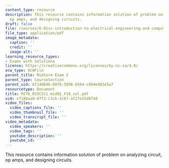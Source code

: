 ```yaml
---
content_type: resource
description: This resource contains information solution of problem on analyzing circuit,
  op amps, and designing circuits.
draft: false
file: /courses/6-01sc-introduction-to-electrical-engineering-and-computer-science-i-spring-2011/cf18baa007f2c3cb2c67af27e15d074d_MIT6_01SCS11_mid02_F10_sol.pdf
file_type: application/pdf
image_metadata:
  caption: ''
  credit: ''
  image-alt: ''
learning_resource_types:
- Exams with Solutions
license: https://creativecommons.org/licenses/by-nc-sa/4.0/
ocw_type: OCWFile
parent_title: Midterm Exam 2
parent_type: CourseSection
parent_uid: 6f140846-08f8-5898-b504-c894e903e5a7
resourcetype: Document
title: MIT6_01SCS11_mid02_F10_sol.pdf
uid: cf18baa0-07f2-c3cb-2c67-af27e15d074d
video_files:
  video_captions_file: ''
  video_thumbnail_file: ''
  video_transcript_file: ''
video_metadata:
  video_speakers: ''
  video_tags: ''
  youtube_description: ''
  youtube_id: ''
---
```

This resource contains information solution of problem on analyzing circuit, op amps, and designing circuits.